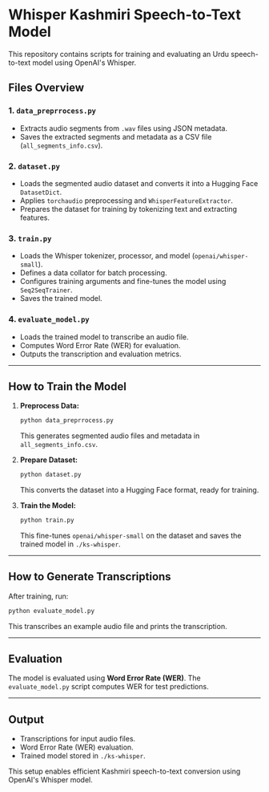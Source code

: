 # Whisper Kashmiri Speech-to-Text Model

This repository contains scripts for training and evaluating an Urdu speech-to-text model using OpenAI's Whisper.

## Files Overview

### 1. `data_preprrocess.py`
- Extracts audio segments from `.wav` files using JSON metadata.
- Saves the extracted segments and metadata as a CSV file (`all_segments_info.csv`).

### 2. `dataset.py`
- Loads the segmented audio dataset and converts it into a Hugging Face `DatasetDict`.
- Applies `torchaudio` preprocessing and `WhisperFeatureExtractor`.
- Prepares the dataset for training by tokenizing text and extracting features.

### 3. `train.py`
- Loads the Whisper tokenizer, processor, and model (`openai/whisper-small`).
- Defines a data collator for batch processing.
- Configures training arguments and fine-tunes the model using `Seq2SeqTrainer`.
- Saves the trained model.

### 4. `evaluate_model.py`
- Loads the trained model to transcribe an audio file.
- Computes Word Error Rate (WER) for evaluation.
- Outputs the transcription and evaluation metrics.

---
## How to Train the Model

1. **Preprocess Data:**
   ```bash
   python data_preprrocess.py
   ```
   This generates segmented audio files and metadata in `all_segments_info.csv`.

2. **Prepare Dataset:**
   ```bash
   python dataset.py
   ```
   This converts the dataset into a Hugging Face format, ready for training.

3. **Train the Model:**
   ```bash
   python train.py
   ```
   This fine-tunes `openai/whisper-small` on the dataset and saves the trained model in `./ks-whisper`.

---
## How to Generate Transcriptions

After training, run:
```bash
python evaluate_model.py
```
This transcribes an example audio file and prints the transcription.

---
## Evaluation
The model is evaluated using **Word Error Rate (WER)**. The `evaluate_model.py` script computes WER for test predictions.

---
## Output
- Transcriptions for input audio files.
- Word Error Rate (WER) evaluation.
- Trained model stored in `./ks-whisper`.

This setup enables efficient Kashmiri speech-to-text conversion using OpenAI's Whisper model.

